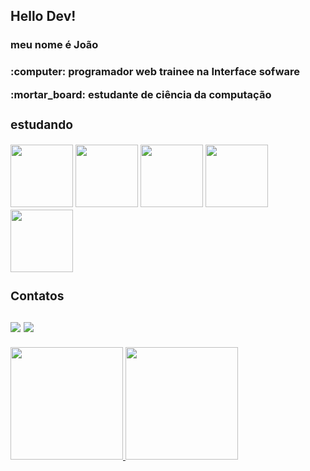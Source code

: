 <h2>Hello Dev!</h2>

<h3>meu nome é João<h3>

 <p> </p>

 <p>:computer: programador web trainee na Interface sofware <p/>

 <p>:mortar_board: estudante de ciência da computação</p>

<div>
  <h3>estudando </h3>
  <img width="100px", heigth="100px"  src="https://cdn.jsdelivr.net/gh/devicons/devicon/icons/javascript/javascript-original.svg" />
  <img width="100px", heigth="100px"  src="https://cdn.jsdelivr.net/gh/devicons/devicon/icons/react/react-original-wordmark.svg" />
  <img width="100px", heigth="100px " src="https://cdn.jsdelivr.net/gh/devicons/devicon/icons/css3/css3-original.svg" />
  <img width="100px", heigth="100px" src="https://cdn.jsdelivr.net/gh/devicons/devicon/icons/nodejs/nodejs-original.svg" />
  <img width="100px", heigth="100px" src="https://cdn.jsdelivr.net/gh/devicons/devicon/icons/androidstudio/androidstudio-original.svg" />

</div>

<div>
  <h3>Contatos <h3>
  <a href="https://www.linkedin.com/in/jo%C3%A3o-gabriel-pinho-da-cruz-2057a1228/" target="_blank"><img src="https://img.shields.io/badge/-LinkedIn-%230077B5?style=for-the-badge&logo=linkedin&logoColor=white" target="_blank"></a>
  <a href = "mailto: joaogabrielpinhodacru@gmail.com"><img src="https://img.shields.io/badge/Gmail-D14836?style=for-the-badge&logo=gmail&logoColor=white" target="_blank"></a>
</div>
<div>
<div>
  <a href="https://github.com/joao-gabriel-cruz">
  <img height="180em" src="https://github-readme-stats.vercel.app/api/top-langs/?username=joao-gabriel-cruz&layout=compact&langs_count=7&theme=dracula"/>
  <img height="180em" src="https://github-readme-stats.vercel.app/api?username=joao-gabriel-cruz&show_icons=true&theme=dracula&include_all_commits=true&count_private=true"/>
  </div>
<div/>
